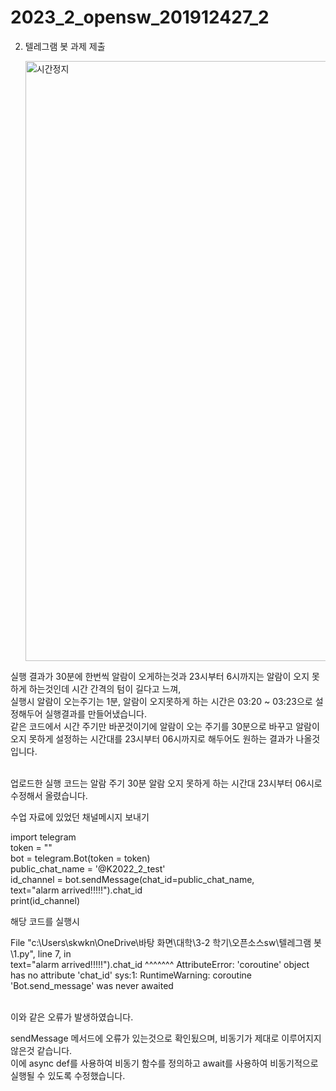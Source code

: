 # 2023_2_opensw_201912427_2 

2. 텔레그램 봇 과제 제출

   <img width="960" alt="시간정지" src="https://github.com/SeoGyeongWon/2023_2_opensw_201912427_2/assets/126853734/1727663b-c01c-43c4-a4bf-bde469df20d1">


실행 결과가 30분에 한번씩 알람이 오게하는것과 23시부터 6시까지는 알람이 오지 못하게 하는것인데 시간 간격의 텀이 길다고 느껴,<br/>
실행시 알람이 오는주기는 1분, 알람이 오지못하게 하는 시간은 03:20 ~ 03:23으로 설정해두어 실행결과를 만들어냈습니다.<br/>
같은 코드에서 시간 주기만 바꾼것이기에 알람이 오는 주기를 30분으로 바꾸고 알람이 오지 못하게 설정하는 시간대를 23시부터 06시까지로 해두어도 원하는 결과가 나올것입니다.<br/><br/>

업로드한 실행 코드는 알람 주기 30분 알람 오지 못하게 하는 시간대 23시부터 06시로 수정해서 올렸습니다.<br/>

수업 자료에 있었던 채널메시지 보내기<br/>

import telegram<br/>
token = ""<br/>
bot = telegram.Bot(token = token)<br/>
public_chat_name = '@K2022_2_test'<br/>
id_channel = bot.sendMessage(chat_id=public_chat_name, <br/>
text="alarm arrived!!!!!").chat_id<br/>
print(id_channel)<br/>

해당 코드를 실행시<br/>

File "c:\Users\skwkn\OneDrive\바탕 화면\대학\3-2 학기\오픈소스sw\텔레그램 봇\1.py", line 7, in <module>      
    text="alarm arrived!!!!!").chat_id
                               ^^^^^^^
AttributeError: 'coroutine' object has no attribute 'chat_id'
sys:1: RuntimeWarning: coroutine 'Bot.send_message' was never awaited <br/><br/>

이와 같은 오류가 발생하였습니다. 

sendMessage 메서드에 오류가 있는것으로 확인됬으며, 비동기가 제대로 이루어지지 않은것 같습니다.<br/>
이에 async def를 사용하여 비동기 함수를 정의하고 await를 사용하여 비동기적으로 실행될 수 있도록 수정했습니다.
